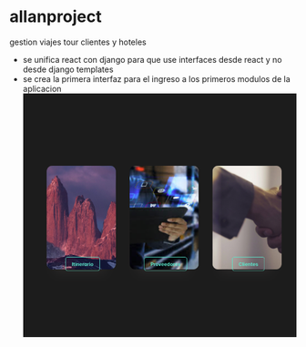 # allanproject
 gestion viajes tour clientes y hoteles

- se unifica react con django para que use interfaces desde react y no desde django templates
- se crea la primera interfaz para el ingreso a los primeros modulos de la aplicacion 
![imagen](reactfront/src/images/imagen2.png)